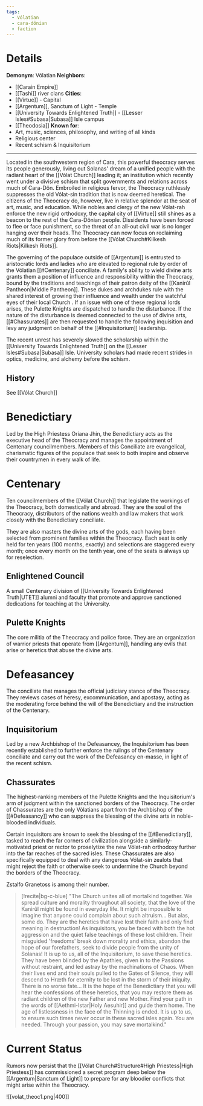 ```yaml
---
tags:
  - Vólatian
  - cara-dönian
  - faction
---
```

# Details
**Demonym**: Vólatian
**Neighbors**:
- [[Carain Empire]]
- [[Tashi]] river clans
**Cities**:
- [[Virtue]] - Capital
- [[Argentum]], Sanctum of Light - Temple
- [[University Towards Enlightened Truth]] - [[Lesser Isles#Subasa|Subasa]] Isle campus
- [[Theodosia]]
**Known for**:
- Art, music, sciences, philosophy, and writing of all kinds
- Religious center
- Recent schism & Inquisitorium

	
- - -
Located in the southwestern region of Cara, this powerful theocracy serves its people generously, living out Solanas' dream of a unified people with the radiant heart of the [[Vólat Church]] leading it; an institution which recently went under a divisive schism that split governments and relations across much of Cara-Dön. Embroiled in religious fervor, the Theocracy ruthlessly suppresses the old Vólat-sin tradition that is now deemed heretical. The citizens of the Theocracy do, however, live in relative splendor at the seat of art, music, and education. While nobles and clergy of the new Vólat-rah enforce the new rigid orthodoxy, the capital city of [[Virtue]] still shines as a beacon to the rest of the Cara-Dönian people. Dissidents have been forced to flee or face punishment, so the threat of an all-out civil war is no longer hanging over their heads. The Theocracy can now focus on reclaiming much of its former glory from before the [[Vólat Church#Kilkesh Riots|Kilkesh Riots]].

The governing of the populace outside of [[Argentum]] is entrusted to aristocratic lords and ladies who are elevated to regional rule by order of the Vólatian  [[#Centenary]] conciliate. A family's ability to wield divine arts grants them a position of influence and responsibility within the Theocracy, bound by the traditions and teachings of their patron deity of the [[Kanirûl Pantheon|Middle Pantheon]]. These dukes and archdukes rule with the shared interest of growing their influence and wealth under the watchful eyes of their local Church . If an issue with one of these regional lords arises, the Pulette Knights are dispatched to handle the disturbance. If the nature of the disturbance is deemed connected to the use of divine arts, [[#Chassurates]] are then requested to handle the following inquisition and levy any judgment on behalf of the [[#Inquisitorium]] leadership.

The recent unrest has severely slowed the scholarship within the [[University Towards Enlightened Truth]] on the [[Lesser Isles#Subasa|Subasa]] Isle. University scholars had made recent strides in optics, medicine, and alchemy before the schism. 

## History
See [[Vólat Church]]

# Benedictiary
Led by the High Priestess Oriana Jhin, the Benedictiary acts as the executive head of the Theocracy and manages the appointment of Centenary councilmembers. Members of this Conciliate are evangelical, charismatic figures of the populace that seek to both inspire and observe their countrymen in every walk of life.

# Centenary
Ten councilmembers of the [[Vólat Church]] that legislate the workings of the Theocracy, both domestically and abroad. They are the soul of the Theocracy, distributors of the nations wealth and law makers that work closely with the Benedictiary conciliate. 

They are also masters the divine arts of the gods, each having been selected from prominent families within the Theocracy. Each seat is only held for ten years (100 months, exactly) and selections are staggered every month; once every month on the tenth year, one of the seats is always up for reselection.

## Enlightened Council
A small Centenary division of [[University Towards Enlightened Truth|UTET]] alumni and faculty that promote and approve sanctioned dedications for teaching at the University.

## Pulette Knights
The core militia of the Theocracy and police force. They are an organization of warrior priests that operate from [[Argentum]], handling any evils that arise or heretics that abuse the divine arts. 

# Defeasancey
The conciliate that manages the official judiciary stance of the Theocracy. They reviews cases of heresy, excommunication, and apostasy, acting as the moderating force behind the will of the Benedictiary and the instruction of the Centenary.

## Inquisitorium
Led by a new Archbishop of the Defeasancey, the Inquisitorium has been recently established to further enforce the rulings of the Centenary conciliate and carry out the work of the Defeasancy en-masse, in light of the recent schism.

## Chassurates
The highest-ranking members of the Pulette Knights and the Inquisitorium's arm of judgment within the sanctioned borders of the Theocracy. The order of Chassurates are the only Vólatians apart from the Archbishop of the [[#Defeasancy]] who can suppress the blessing of the divine arts in noble-blooded individuals.

Certain inquisitors are known to seek the blessing of the [[#Benedictiary]], tasked to reach the far corners of civilization alongside a similarly-motivated priest or rector to proselytize the new Vólat-rah orthodoxy further into the far reaches of the sacred isles. These Chassurates are also specifically equipped to deal with any dangerous Vólat-sin zealots that might reject the faith or otherwise seek to undermine the Church beyond the borders of the Theocracy.

Zstalfo Granetoss is among their number.

> [!recite|bg-c-blue] "The Church unites all of mortalkind together. We spread culture and morality throughout all society, that the love of the Kanirûl might be found in everyday life. It might be impossible to imagine that anyone could complain about such altruism... But alas, some do. They are the heretics that have lost their faith and only find meaning in destruction! As inquisitors, you be faced with both the hot aggression and the quiet false teachings of these lost children. Their misguided 'freedoms' break down morality and ethics, abandon the hope of our forefathers, seek to divide people from the unity of Solanas! It is up to us, all of the Inquisitorium, to save these heretics. They have been blinded by the Apathies, given in to the Passions without restraint, and led astray by the machinations of Chaos. When their lives end and their souls pulled to the Gates of Silence, they will descend to Hræth for eternity to be lost in the storm of their iniquity. There is no worse fate... It is the hope of the Benedictiary that you will hear the confessions of these heretics, that you may restore them as radiant children of the new Father and new Mother. Find your path in the words of [[Aethmi-Istar|Holy Aesuhir]] and guide them home. The age of listlessness in the face of the Thinning is ended. It is up to us, to ensure such times never occur in these sacred isles again. You are needed. Through your passion, you may save mortalkind."

# Current Status
Rumors now persist that the [[Vólat Church#Structure#High Priestess|High Priestess]] has commissioned a secret program deep below the [[Argentum|Sanctum of Light]] to prepare for any bloodier conflicts that might arise within the Theocracy.

![[volat_theoc1.png|400]]